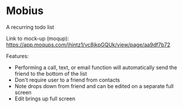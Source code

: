 # Mobius
A recurring todo list 

Link to mock-up (moqup): https://app.moqups.com/jhintz1/vc8jkpGQUk/view/page/aa9df7b72

Features:
* Performing a call, text, or email function will automatically send the friend to the bottom of the list
* Don't require user to a friend from contacts
* Note drops down from friend and can be edited on a separate full screen
* Edit brings up full screen

